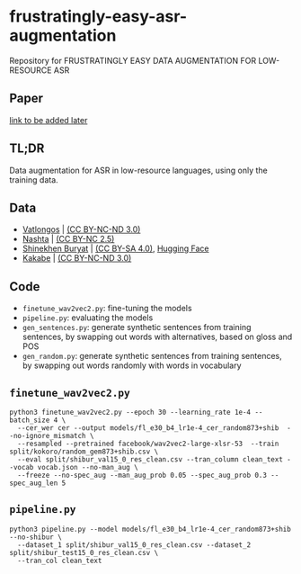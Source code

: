 # frustratingly-easy-asr-augmentation
Repository for FRUSTRATINGLY EASY DATA AUGMENTATION FOR LOW-RESOURCE ASR

## Paper
[link to be added later]()

## TL;DR
Data augmentation for ASR in low-resource languages, using only the training data.

## Data
- [Vatlongos](https://pangloss.cnrs.fr/corpus/Vatlongos?lang=en) | [(CC BY-NC-ND 3.0)](https://creativecommons.org/licenses/by-nc-nd/3.0/)
- [Nashta](https://pangloss.cnrs.fr/corpus/Nashta?lang=en) | [(CC BY-NC 2.5)](https://creativecommons.org/licenses/by-nc/2.5/)
- [Shinekhen Buryat](https://tufs.repo.nii.ac.jp/search?page=1&size=50&sort=custom_sort&search_type=2&q=1729497608274) | [(CC BY-SA 4.0)](https://creativecommons.org/licenses/by-sa/4.0/deed.en), [Hugging Face](https://huggingface.co/datasets/kibaraki/Shinekhen-Buryat)
- [Kakabe](https://pangloss.cnrs.fr/corpus/Kakabe?lang=en) | [(CC BY-NC-ND 3.0)](https://creativecommons.org/licenses/by-nc-nd/3.0/)
  
## Code
- `finetune_wav2vec2.py`: fine-tuning the models
- `pipeline.py`: evaluating the models
- `gen_sentences.py`: generate synthetic sentences from training sentences, by swapping out words with alternatives, based on gloss and POS
- `gen_random.py`: generate synthetic sentences from training sentences, by swapping out words randomly with words in vocabulary

## `finetune_wav2vec2.py`
```
python3 finetune_wav2vec2.py --epoch 30 --learning_rate 1e-4 --batch_size 4 \
  --cer_wer cer --output models/fl_e30_b4_lr1e-4_cer_random873+shib  --no-ignore_mismatch \
  --resampled --pretrained facebook/wav2vec2-large-xlsr-53  --train split/kokoro/random_gem873+shib.csv \
  --eval split/shibur_val15_0_res_clean.csv --tran_column clean_text --vocab vocab.json --no-man_aug \
  --freeze --no-spec_aug --man_aug_prob 0.05 --spec_aug_prob 0.3 --spec_aug_len 5
```

## `pipeline.py`
```
python3 pipeline.py --model models/fl_e30_b4_lr1e-4_cer_random873+shib --no-shibur \
  --dataset_1 split/shibur_val15_0_res_clean.csv --dataset_2 split/shibur_test15_0_res_clean.csv \
  --tran_col clean_text
```
